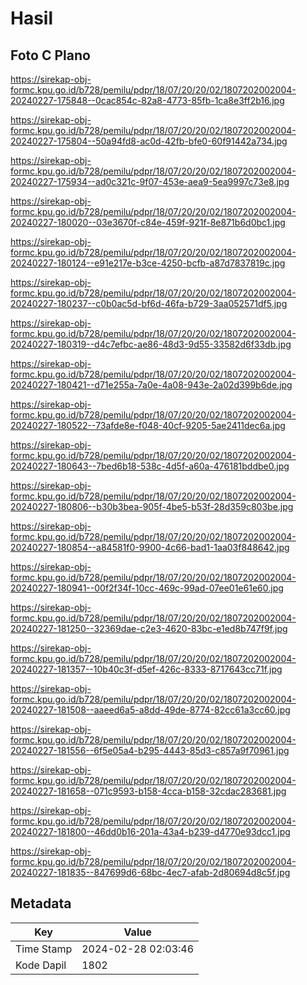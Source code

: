 # Hasil

## Foto C Plano

https://sirekap-obj-formc.kpu.go.id/b728/pemilu/pdpr/18/07/20/20/02/1807202002004-20240227-175848--0cac854c-82a8-4773-85fb-1ca8e3ff2b16.jpg

https://sirekap-obj-formc.kpu.go.id/b728/pemilu/pdpr/18/07/20/20/02/1807202002004-20240227-175804--50a94fd8-ac0d-42fb-bfe0-60f91442a734.jpg

https://sirekap-obj-formc.kpu.go.id/b728/pemilu/pdpr/18/07/20/20/02/1807202002004-20240227-175934--ad0c321c-9f07-453e-aea9-5ea9997c73e8.jpg

https://sirekap-obj-formc.kpu.go.id/b728/pemilu/pdpr/18/07/20/20/02/1807202002004-20240227-180020--03e3670f-c84e-459f-921f-8e871b6d0bc1.jpg

https://sirekap-obj-formc.kpu.go.id/b728/pemilu/pdpr/18/07/20/20/02/1807202002004-20240227-180124--e91e217e-b3ce-4250-bcfb-a87d7837819c.jpg

https://sirekap-obj-formc.kpu.go.id/b728/pemilu/pdpr/18/07/20/20/02/1807202002004-20240227-180237--c0b0ac5d-bf6d-46fa-b729-3aa052571df5.jpg

https://sirekap-obj-formc.kpu.go.id/b728/pemilu/pdpr/18/07/20/20/02/1807202002004-20240227-180319--d4c7efbc-ae86-48d3-9d55-33582d6f33db.jpg

https://sirekap-obj-formc.kpu.go.id/b728/pemilu/pdpr/18/07/20/20/02/1807202002004-20240227-180421--d71e255a-7a0e-4a08-943e-2a02d399b6de.jpg

https://sirekap-obj-formc.kpu.go.id/b728/pemilu/pdpr/18/07/20/20/02/1807202002004-20240227-180522--73afde8e-f048-40cf-9205-5ae2411dec6a.jpg

https://sirekap-obj-formc.kpu.go.id/b728/pemilu/pdpr/18/07/20/20/02/1807202002004-20240227-180643--7bed6b18-538c-4d5f-a60a-476181bddbe0.jpg

https://sirekap-obj-formc.kpu.go.id/b728/pemilu/pdpr/18/07/20/20/02/1807202002004-20240227-180806--b30b3bea-905f-4be5-b53f-28d359c803be.jpg

https://sirekap-obj-formc.kpu.go.id/b728/pemilu/pdpr/18/07/20/20/02/1807202002004-20240227-180854--a84581f0-9900-4c66-bad1-1aa03f848642.jpg

https://sirekap-obj-formc.kpu.go.id/b728/pemilu/pdpr/18/07/20/20/02/1807202002004-20240227-180941--00f2f34f-10cc-469c-99ad-07ee01e61e60.jpg

https://sirekap-obj-formc.kpu.go.id/b728/pemilu/pdpr/18/07/20/20/02/1807202002004-20240227-181250--32369dae-c2e3-4620-83bc-e1ed8b747f9f.jpg

https://sirekap-obj-formc.kpu.go.id/b728/pemilu/pdpr/18/07/20/20/02/1807202002004-20240227-181357--10b40c3f-d5ef-426c-8333-8717643cc71f.jpg

https://sirekap-obj-formc.kpu.go.id/b728/pemilu/pdpr/18/07/20/20/02/1807202002004-20240227-181508--aaeed6a5-a8dd-49de-8774-82cc61a3cc60.jpg

https://sirekap-obj-formc.kpu.go.id/b728/pemilu/pdpr/18/07/20/20/02/1807202002004-20240227-181556--6f5e05a4-b295-4443-85d3-c857a9f70961.jpg

https://sirekap-obj-formc.kpu.go.id/b728/pemilu/pdpr/18/07/20/20/02/1807202002004-20240227-181658--071c9593-b158-4cca-b158-32cdac283681.jpg

https://sirekap-obj-formc.kpu.go.id/b728/pemilu/pdpr/18/07/20/20/02/1807202002004-20240227-181800--46dd0b16-201a-43a4-b239-d4770e93dcc1.jpg

https://sirekap-obj-formc.kpu.go.id/b728/pemilu/pdpr/18/07/20/20/02/1807202002004-20240227-181835--847699d6-68bc-4ec7-afab-2d80694d8c5f.jpg


## Metadata

| Key        | Value               |
| ---------- | ------------------- |
| Time Stamp | 2024-02-28 02:03:46 |
| Kode Dapil | 1802                |



